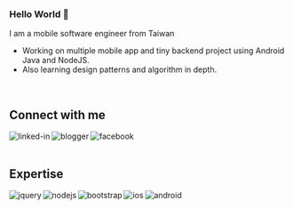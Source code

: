 ### Hello World 👋
I am a mobile software engineer from Taiwan
- Working on multiple mobile app and tiny backend project using Android Java and NodeJS.
- Also learning design patterns and algorithm in depth.
<br>

## Connect with me

[<img align="left" alt="linked-in" src="https://img.shields.io/badge/linkedin-%230077B5.svg?&style=for-the-badge&logo=linkedin&logoColor=white" />](https://www.linkedin.com/in/tengwei-huang-144a79111/)
[<img align="left" alt="blogger" src="https://img.shields.io/badge/blogger-%23FF5722.svg?&style=for-the-badge&logo=blogger&logoColor=white" />](http://andy02172001.blogspot.com/)
[<img align="left" alt="facebook" src="https://img.shields.io/badge/facebook-%231877F2.svg?&style=for-the-badge&logo=facebook&logoColor=white" />](https://www.facebook.com/profile.php?id=100000153170616)

<br>
<br>

## Expertise

<img align="left" alt="jquery" src="https://img.shields.io/badge/jquery%20-%230769AD.svg?&style=for-the-badge&logo=jquery&logoColor=%2361DAFB" />
<img align="left" alt="nodejs" src="https://img.shields.io/badge/node.js%20-%2343853D.svg?&style=for-the-badge&logo=node.js&logoColor=white" />
<img align="left" alt="bootstrap" src="https://img.shields.io/badge/bootstrap%20-%237952B3?logo=bootstrap&logoColor=white&style=for-the-badge" />
<img align="left" alt="ios" src="https://img.shields.io/badge/ios-%23000000.svg?&style=for-the-badge&logo=ios&logoColor=white" />
<img align="left" alt="android" src="https://img.shields.io/badge/Android-3DDC84?logo=android&logoColor=white&style=for-the-badge" />

<br>
<br>
